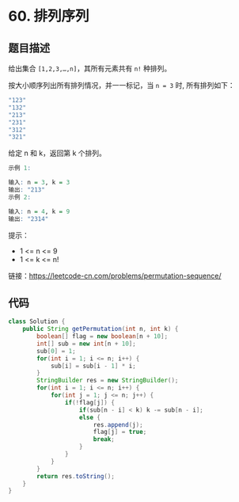 # 60. 排列序列

## 题目描述


给出集合 `[1,2,3,…,n]`，其所有元素共有 `n!` 种排列。

按大小顺序列出所有排列情况，并一一标记，当 `n = 3` 时, 所有排列如下：

```r
"123"
"132"
"213"
"231"
"312"
"321"
```
给定 n 和 k，返回第 k 个排列。

```r
示例 1:

输入: n = 3, k = 3
输出: "213"
示例 2:

输入: n = 4, k = 9
输出: "2314"
```

提示：

- 1 <= n <= 9
- 1 <= k <= n!


链接：https://leetcode-cn.com/problems/permutation-sequence/

## 代码

```java
class Solution {
    public String getPermutation(int n, int k) {
        boolean[] flag = new boolean[n + 10];
        int[] sub = new int[n + 10];
        sub[0] = 1;
        for(int i = 1; i <= n; i++) {
            sub[i] = sub[i - 1] * i;
        }
        StringBuilder res = new StringBuilder();
        for(int i = 1; i <= n; i++) {
            for(int j = 1; j <= n; j++) {
                if(!flag[j]) {
                    if(sub[n - i] < k) k -= sub[n - i];
                    else {
                        res.append(j);
                        flag[j] = true;
                        break;
                    }
                }
            }
        }
        return res.toString();
    }
}
```